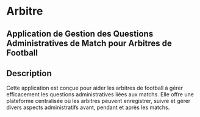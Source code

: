 # Arbitre
## Application de Gestion des Questions Administratives de Match pour Arbitres de Football
## Description
Cette application est conçue pour aider les arbitres de football à gérer efficacement les questions administratives liées aux matchs. Elle offre une plateforme centralisée où les arbitres peuvent enregistrer, suivre et gérer divers aspects administratifs avant, pendant et après les matchs.

